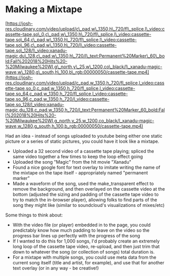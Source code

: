 # Making a Mixtape

[https://josh-res.cloudinary.com/video/upload/c\_pad,w\_1350,h\_720/fl\_splice,l\_video:cassette-tape,so\_0,c\_pad,w\_1350,h\_720/fl\_splice,l\_video:cassette-tape,so\_64,c\_pad,w\_1350,h\_720/fl\_splice,l\_video:cassette-tape,so\_96,c\_pad,w\_1350,h\_720/l\_video:cassette-tape,so\_128/l\_video:xanadu-magic,du\_128,c\_pad,w\_1350,h\_720/l\_text:Permanent%20Marker\_60\_bold:Fall%202018%20Hits%20-%20Milwaukee%20WI,g\_north,y\_25,w\_1200,co\_black/l\_xanadu-magic-wave,w\_1280,g\_south,h\_100,b\_rgb:00000050/cassette-tape.mp4](https://josh-res.cloudinary.com/video/upload/c_pad,w_1350,h_720/fl_splice,l_video:cassette-tape,so_0,c_pad,w_1350,h_720/fl_splice,l_video:cassette-tape,so_64,c_pad,w_1350,h_720/fl_splice,l_video:cassette-tape,so_96,c_pad,w_1350,h_720/l_video:cassette-tape,so_128/l_video:xanadu-magic,du_128,c_pad,w_1350,h_720/l_text:Permanent%20Marker_60_bold:Fall%202018%20Hits%20-%20Milwaukee%20WI,g_north,y_25,w_1200,co_black/l_xanadu-magic-wave,w_1280,g_south,h_100,b_rgb:00000050/cassette-tape.mp4)

Had an idea - instead of songs uploaded to youtube being either one static picture or a series of static pictures, you could have it look like a mixtape.

* Uploaded a 32 second video of a cassette tape playing; spliced the same video together a few times to keep the loop effect going
* Uploaded the song "Magic" from the hit movie "Xanadu"
* Found a nice google font for text overlay to imitate writing the name of the mixtape on the tape itself - appropriately named "permanent marker"
* Made a waveform of the song, used the make\_transparent effect to remove the background, and then overlayed on the cassette video at the bottom \(adjusted the sizing and padding of the cassette tape video to try to match the in-browser player\), allowing folks to find parts of the song they might like \(similar to soundcloud's visualizations of mixes/etc\)

Some things to think about:

* With the video file \(or player\) embedded in to the page, you could predictably know how much padding to leave on the video so the progress bar lines up perfectly with the progress of the song
* If I wanted to do this for 1,000 songs, I'd probably create an extremely long loop of the cassette tape video, re-upload, and then just trim that down to whatever the song \(or collection of songs\) total duration is.
* For a mixtape with multiple songs, you could use meta data from the current song itself \(title and artist, for example\), and use that for another text overlay \(or in any way - be creative!\)

